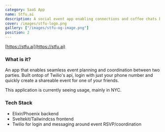 ```yaml
---
category: SaaS App
name: Stfu.ai
description: A social event app enabling connections and coffee chats between busy friends.
cover: /images/stfu-logo.png
gallery: ["/images/stfu-og-image.png"]
position: 2
---
```

[https://stfu.ai](https://stfu.ai)

### What is it?

An app that enables seamless event planning and coordination between two parties. Built ontop of Twilio's api, login with just your phone number and quickly create a shareable event for one of your friends.

This application is currently seeing usage, mainly in NYC.

### Tech Stack

- Elixir/Phoenix backend
- Sveltekit/Tailwindcss frontend
- Twilio for login and messaging around event RSVP/coordination

